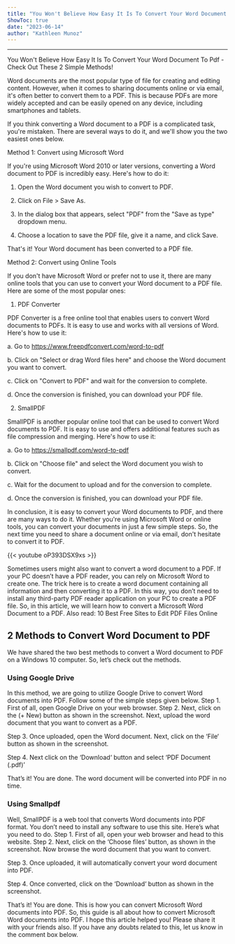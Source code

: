 ```yaml
---
title: "You Won't Believe How Easy It Is To Convert Your Word Document To Pdf - Check Out These 2 Simple Methods!"
ShowToc: true 
date: "2023-06-14"
author: "Kathleen Munoz"
---
```

*****
You Won't Believe How Easy It Is To Convert Your Word Document To Pdf - Check Out These 2 Simple Methods!

Word documents are the most popular type of file for creating and editing content. However, when it comes to sharing documents online or via email, it's often better to convert them to a PDF. This is because PDFs are more widely accepted and can be easily opened on any device, including smartphones and tablets.

If you think converting a Word document to a PDF is a complicated task, you're mistaken. There are several ways to do it, and we'll show you the two easiest ones below.

Method 1: Convert using Microsoft Word

If you're using Microsoft Word 2010 or later versions, converting a Word document to PDF is incredibly easy. Here's how to do it:

1. Open the Word document you wish to convert to PDF.

2. Click on File > Save As.

3. In the dialog box that appears, select "PDF" from the "Save as type" dropdown menu.

4. Choose a location to save the PDF file, give it a name, and click Save.

That's it! Your Word document has been converted to a PDF file.

Method 2: Convert using Online Tools

If you don't have Microsoft Word or prefer not to use it, there are many online tools that you can use to convert your Word document to a PDF file. Here are some of the most popular ones:

1. PDF Converter

PDF Converter is a free online tool that enables users to convert Word documents to PDFs. It is easy to use and works with all versions of Word. Here's how to use it:

a. Go to https://www.freepdfconvert.com/word-to-pdf

b. Click on "Select or drag Word files here" and choose the Word document you want to convert.

c. Click on "Convert to PDF" and wait for the conversion to complete.

d. Once the conversion is finished, you can download your PDF file.

2. SmallPDF

SmallPDF is another popular online tool that can be used to convert Word documents to PDF. It is easy to use and offers additional features such as file compression and merging. Here's how to use it:

a. Go to https://smallpdf.com/word-to-pdf

b. Click on "Choose file" and select the Word document you wish to convert.

c. Wait for the document to upload and for the conversion to complete.

d. Once the conversion is finished, you can download your PDF file.

In conclusion, it is easy to convert your Word documents to PDF, and there are many ways to do it. Whether you're using Microsoft Word or online tools, you can convert your documents in just a few simple steps. So, the next time you need to share a document online or via email, don't hesitate to convert it to PDF.

{{< youtube oP393DSX9xs >}} 



Sometimes users might also want to convert a word document to a PDF. If your PC doesn’t have a PDF reader, you can rely on Microsoft Word to create one. The trick here is to create a word document containing all information and then converting it to a PDF.
In this way, you don’t need to install any third-party PDF reader application on your PC to create a PDF file. So, in this article, we will learn how to convert a Microsoft Word Document to a PDF.
Also read: 10 Best Free Sites to Edit PDF Files Online

 
## 2 Methods to Convert Word Document to PDF


We have shared the two best methods to convert a Word document to PDF on a Windows 10 computer. So, let’s check out the methods.

 
### Using Google Drive


In this method, we are going to utilize Google Drive to convert Word documents into PDF. Follow some of the simple steps given below.
Step 1. First of all, open Google Drive on your web browser.
Step 2. Next, click on the (+ New) button as shown in the screenshot. Next, upload the word document that you want to convert as a PDF.

Step 3. Once uploaded, open the Word document. Next, click on the ‘File‘ button as shown in the screenshot.

Step 4. Next click on the ‘Download‘ button and select ‘PDF Document (.pdf)’

That’s it! You are done. The word document will be converted into PDF in no time.

 
### Using Smallpdf


Well, SmallPDF is a web tool that converts Word documents into PDF format. You don’t need to install any software to use this site. Here’s what you need to do.
Step 1. First of all, open your web browser and head to this website.
Step 2. Next, click on the ‘Choose files’ button, as shown in the screenshot. Now browse the word document that you want to convert.

Step 3. Once uploaded, it will automatically convert your word document into PDF.

Step 4. Once converted, click on the ‘Download‘ button as shown in the screenshot.

That’s it! You are done. This is how you can convert Microsoft Word documents into PDF.
So, this guide is all about how to convert Microsoft Word documents into PDF. I hope this article helped you! Please share it with your friends also. If you have any doubts related to this, let us know in the comment box below.




